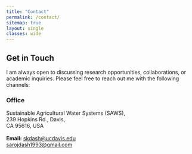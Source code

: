```yaml
---
title: "Contact"
permalink: /contact/
sitemap: true
layout: single
classes: wide
---
```

## Get in Touch
I am always open to discussing research opportunities, collaborations, or academic inquiries. Please feel free to reach out me with the following channels:

### Office
Sustainable Agricultural Water Systems (SAWS),<br>
239 Hopkins Rd., Davis,<br>
CA 95616, USA<br>
<br>
**Email:** [skdash@ucdavis.edu](mailto:skdash@ucdavis.edu)<br>
        [sarojdash1993@gmail.com](mailto:sarojdash1993@gmail.com)
